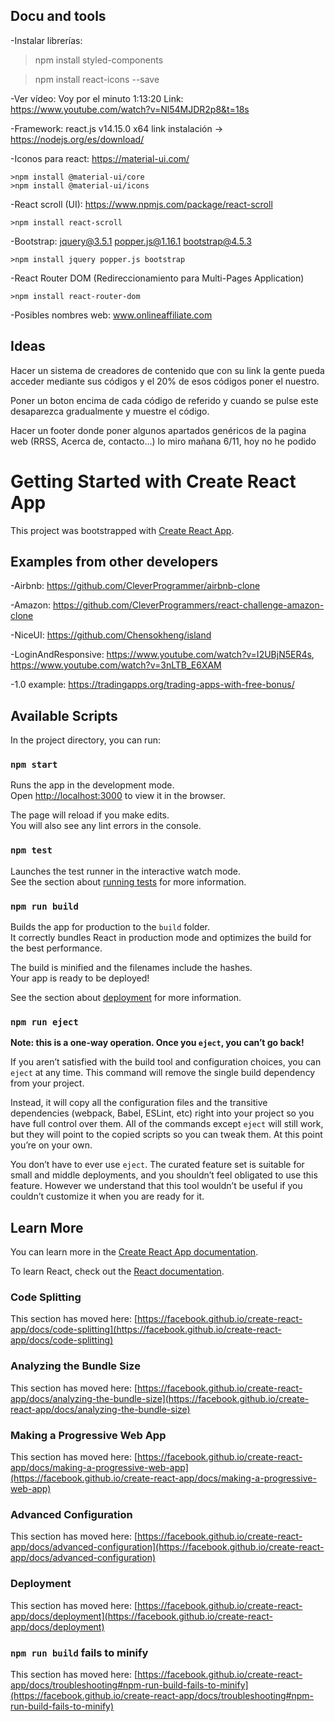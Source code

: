 ## Docu and tools

-Instalar librerías:

  >npm install styled-components
  
  >npm install react-icons --save

-Ver vídeo:
  Voy por el minuto 1:13:20
  Link: https://www.youtube.com/watch?v=Nl54MJDR2p8&t=18s

-Framework: react.js v14.15.0 x64 link instalación -> https://nodejs.org/es/download/

-Iconos para react: https://material-ui.com/

    >npm install @material-ui/core
    >npm install @material-ui/icons

-React scroll (UI): https://www.npmjs.com/package/react-scroll

    >npm install react-scroll

-Bootstrap: jquery@3.5.1 popper.js@1.16.1
bootstrap@4.5.3

    >npm install jquery popper.js bootstrap

-React Router DOM (Redireccionamiento para Multi-Pages Application)

    >npm install react-router-dom

-Posibles nombres web: www.onlineaffiliate.com

## Ideas

Hacer un sistema de creadores de contenido que con su link la gente pueda acceder mediante sus códigos y el 20% de esos códigos poner el nuestro.

Poner un boton encima de cada código de referido y cuando se pulse este desaparezca gradualmente y muestre el código.

Hacer un footer donde poner algunos apartados genéricos de la pagina web (RRSS, Acerca de, contacto...) lo miro mañana 6/11, hoy no he podido

# Getting Started with Create React App

This project was bootstrapped with [Create React App](https://github.com/facebook/create-react-app).

## Examples from other developers

-Airbnb: https://github.com/CleverProgrammer/airbnb-clone

-Amazon: https://github.com/CleverProgrammers/react-challenge-amazon-clone

-NiceUI: https://github.com/Chensokheng/island

-LoginAndResponsive: https://www.youtube.com/watch?v=I2UBjN5ER4s,
https://www.youtube.com/watch?v=3nLTB_E6XAM

-1.0 example: https://tradingapps.org/trading-apps-with-free-bonus/

## Available Scripts

In the project directory, you can run:

### `npm start`

Runs the app in the development mode.\
Open [http://localhost:3000](http://localhost:3000) to view it in the browser.

The page will reload if you make edits.\
You will also see any lint errors in the console.

### `npm test`

Launches the test runner in the interactive watch mode.\
See the section about [running tests](https://facebook.github.io/create-react-app/docs/running-tests) for more information.

### `npm run build`

Builds the app for production to the `build` folder.\
It correctly bundles React in production mode and optimizes the build for the best performance.

The build is minified and the filenames include the hashes.\
Your app is ready to be deployed!

See the section about [deployment](https://facebook.github.io/create-react-app/docs/deployment) for more information.

### `npm run eject`

**Note: this is a one-way operation. Once you `eject`, you can’t go back!**

If you aren’t satisfied with the build tool and configuration choices, you can `eject` at any time. This command will remove the single build dependency from your project.

Instead, it will copy all the configuration files and the transitive dependencies (webpack, Babel, ESLint, etc) right into your project so you have full control over them. All of the commands except `eject` will still work, but they will point to the copied scripts so you can tweak them. At this point you’re on your own.

You don’t have to ever use `eject`. The curated feature set is suitable for small and middle deployments, and you shouldn’t feel obligated to use this feature. However we understand that this tool wouldn’t be useful if you couldn’t customize it when you are ready for it.

## Learn More

You can learn more in the [Create React App documentation](https://facebook.github.io/create-react-app/docs/getting-started).

To learn React, check out the [React documentation](https://reactjs.org/).

### Code Splitting

This section has moved here: [https://facebook.github.io/create-react-app/docs/code-splitting](https://facebook.github.io/create-react-app/docs/code-splitting)

### Analyzing the Bundle Size

This section has moved here: [https://facebook.github.io/create-react-app/docs/analyzing-the-bundle-size](https://facebook.github.io/create-react-app/docs/analyzing-the-bundle-size)

### Making a Progressive Web App

This section has moved here: [https://facebook.github.io/create-react-app/docs/making-a-progressive-web-app](https://facebook.github.io/create-react-app/docs/making-a-progressive-web-app)

### Advanced Configuration

This section has moved here: [https://facebook.github.io/create-react-app/docs/advanced-configuration](https://facebook.github.io/create-react-app/docs/advanced-configuration)

### Deployment

This section has moved here: [https://facebook.github.io/create-react-app/docs/deployment](https://facebook.github.io/create-react-app/docs/deployment)

### `npm run build` fails to minify

This section has moved here: [https://facebook.github.io/create-react-app/docs/troubleshooting#npm-run-build-fails-to-minify](https://facebook.github.io/create-react-app/docs/troubleshooting#npm-run-build-fails-to-minify)
